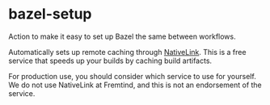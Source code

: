 # bazel-setup

Action to make it easy to set up Bazel the same between workflows.

Automatically sets up remote caching through [NativeLink](https://app.nativelink.com/).
This is a free service that speeds up your builds by caching build artifacts.

For production use, you should consider which service to use for yourself.
We do not use NativeLink at Fremtind, and this is not an endorsement of the service.
